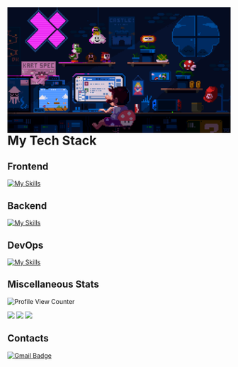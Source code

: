 <img align="right" alt="GIF" src="https://github.com/AndrewMosh/AndrewMosh/blob/main/icons/7270403.gif?raw=true"/>

# My Tech Stack

## Frontend

[![My Skills](https://skillicons.dev/icons?i=react,js,css,sass,html,ts,vscode,gulp,redux,electron,bootstrap,webpack,vite,jest,figma,apollo,vue,angular,next,graphql&perline=10)](https://skillicons.dev)
## Backend
[![My Skills](https://skillicons.dev/icons?i=nodejs,python,mongodb,express,redis,postgresql,django,firebase&perline=10)](https://skillicons.dev)
## DevOps
[![My Skills](https://skillicons.dev/icons?i=git,github,docker,linux&perline=10)](https://skillicons.dev)
## Miscellaneous Stats

![Profile View Counter](https://komarev.com/ghpvc/?username=AndrewMosh)

<div>
 <img style='width:58%;' src="https://github.r2v.ch/codewars?user=AndrewMosh" /> 
 <img style='width:41%;' src="https://github-readme-stats.vercel.app/api/top-langs/?username=andrewmosh&layout=compact&show_icons=true&title_color=ffffff&icon_color=34abeb&text_color=daf7dc&bg_color=151515" />



     
<img src="https://github-profile-trophy.vercel.app/?username=AndrewMosh&theme=discord&no-frame=false&no-bg=false&margin-w=4&column=8">
  

</div>
</div>

## Contacts

 
 [![Gmail Badge](https://img.shields.io/badge/-mosh.andrew@yandex.ru-c14438?style=flat-square&logo=Gmail&logoColor=white&link=mailto:mosh.andrew@yandex.ru)](mailto:mosh.andrew@yandex.ru)



